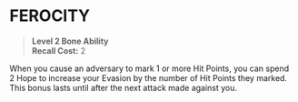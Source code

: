 ﻿---
tags:
  - Ability
  - CharacterOption
name: 'FEROCITY'
level: 2
domain: 'Bone'
type: 'Ability'
recall: '2'
description: 'When you cause an adversary to mark 1 or more Hit Points, you can spend 2 Hope to increase your Evasion by the number of Hit Points they marked. This bonus lasts until after the next attack made against you.'
---
# FEROCITY

> **Level 2 Bone Ability**  
> **Recall Cost:** 2

When you cause an adversary to mark 1 or more Hit Points, you can spend 2 Hope to increase your Evasion by the number of Hit Points they marked. This bonus lasts until after the next attack made against you.
